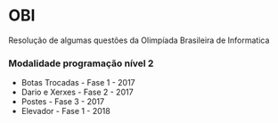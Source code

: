 # OBI
Resolução de algumas questões da Olimpíada Brasileira de Informatica

### Modalidade programação nível 2

* Botas Trocadas - Fase 1 - 2017
* Dario e Xerxes - Fase 2 - 2017
* Postes         - Fase 3 - 2017
* Elevador       - Fase 1 - 2018

